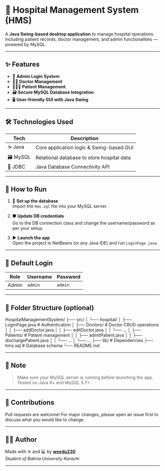 # 🏥 Hospital Management System (HMS)

A **Java Swing-based desktop application** to manage hospital operations including patient records, doctor management, and admin functionalities — powered by MySQL.

---

## ✨ Features

- 🔐 **Admin Login System**
- 👨‍⚕️ **Doctor Management**
- 🧑‍🤝‍🧑 **Patient Management**
- 🗃️ **Secure MySQL Database Integration**
- 🖥️ **User-friendly GUI with Java Swing**

---

## 🛠️ Technologies Used

| Tech      | Description |
|-----      |-------------|
| ☕ Java  | Core application logic & Swing-based GUI |
| 🗃️ MySQL | Relational database to store hospital data |
| 🔌 JDBC  | Java Database Connectivity API |

---

## 🚀 How to Run

1. 🧱 **Set up the database**  
   Import the `hms.sql` file into your MySQL server.

2. 🛡️ **Update DB credentials**  
   Go to the DB connection class and change the username/password as per your setup.

3. ▶️ **Launch the app**  
   Open the project in NetBeans (or any Java IDE) and run `LoginPage.java`.

---

## 🔑 Default Login

| Role | Username | Password |
|------|----------|----------|
| Admin | `admin` | `admin` |

---



## 📂 Folder Structure (optional)
HospitalManagementSystem/
├── src/
│   └── hospital/
│       ├── LoginPage.java         # Authentication
│       ├── Doctors/               # Doctor CRUD operations
│       │   ├── addDoctor.java
│       │   ├── editDoctor.java
│       │   └── ...
│       ├── Patients/              # Patient management
│       │   ├── admitPatient.java
│       │   ├── dischargePatient.java
│       │   └── ...
│       └── ...
├── lib/                           # Dependencies
├── hms.sql                        # Database schema
└── README.md




---

## 📌 Note

> Make sure your MySQL server is running before launching the app.  
> Tested on Java 8+ and MySQL 5.7+.

---

## 🤝 Contributions

Pull requests are welcome! For major changes, please open an issue first to discuss what you would like to change.

---

## 🧙‍♂️ Author

Made with ☕ and 💻 by **[weedu230](https://github.com/weedu230)**  
_Student of Bahria University Karachi_

---




